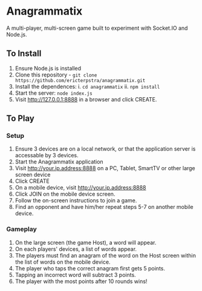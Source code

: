 # Anagrammatix

A multi-player, multi-screen game built to experiment with Socket.IO and Node.js.

 ## To Install

 1. Ensure Node.js is installed
 2. Clone this repository - `git clone https://github.com/ericterpstra/anagrammatix.git`
 3. Install the dependences:
    i. `cd anagrammatix`
    ii. `npm install`
 4. Start the server: `node index.js`
 5. Visit http://127.0.0.1:8888 in a browser and click CREATE.

 ## To Play

 ### Setup
 1. Ensure 3 devices are on a local network, or that the application server is accessable by 3 devices.
 2. Start the Anagrammatix application
 3. Visit http://your.ip.address:8888 on a PC, Tablet, SmartTV or other large screen device
 4. Click CREATE
 5. On a mobile device, visit http://your.ip.address:8888
 6. Click JOIN on the mobile device screen.
 7. Follow the on-screen instructions to join a game.
 8. Find an opponent and have him/her repeat steps 5-7 on another mobile device.


 ### Gameplay
 1. On the large screen (the game Host), a word will appear.
 2. On each players' devices, a list of words appear.
 3. The players must find an anagram of the word on the Host screen within the list of words on the mobile device.
 4. The player who taps the correct anagram first gets 5 points.
 5. Tapping an incorrect word will subtract 3 points.
 6. The player with the most points after 10 rounds wins!